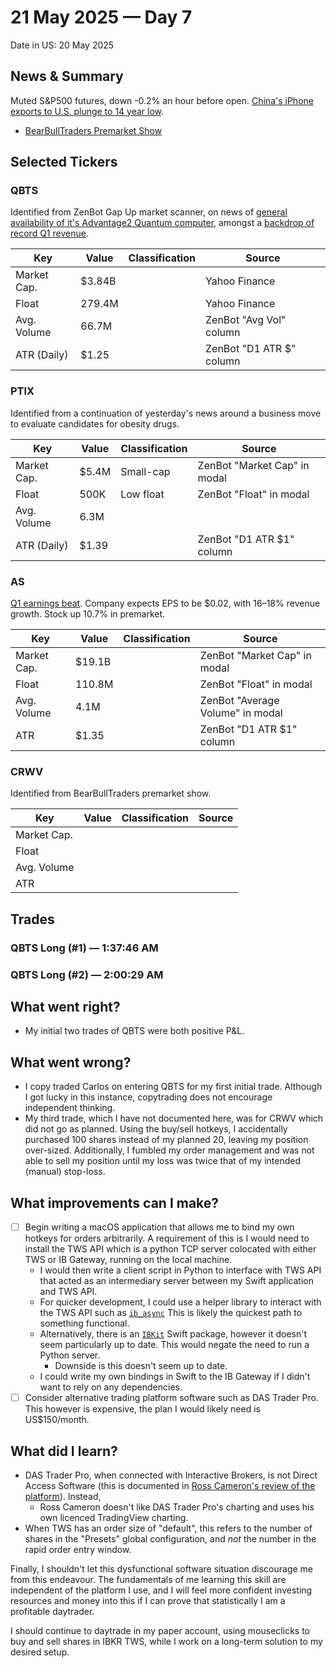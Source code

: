 # 21 May 2025 — Day 7

Date in US: 20 May 2025

## News & Summary

Muted S&P500 futures, down -0.2% an hour before open. [China's iPhone exports to U.S. plunge to 14 year low](https://finance.yahoo.com/news/live/trump-tariffs-live-updates-china-iphone-exports-to-us-plunge-to-14-year-low-amid-tariff-tensions-191201819.html).

- [BearBullTraders Premarket Show](https://www.youtube.com/watch?v=DA_kvImDVVA)

## Selected Tickers

### QBTS

Identified from ZenBot Gap Up market scanner, on news of [general availability of it's Advantage2 Quantum computer](https://finance.yahoo.com/news/d-wave-announces-general-availability-110000307.html), amongst a [backdrop of record Q1 revenue](https://finance.yahoo.com/news/ibn-coverage-d-wave-quantum-193000855.html).

| Key         | Value  | Classification | Source                   |
| ----------- | ------ | -------------- | ------------------------ |
| Market Cap. | $3.84B |                | Yahoo Finance            |
| Float       | 279.4M |                | Yahoo Finance            |
| Avg. Volume | 66.7M  |                | ZenBot "Avg Vol" column  |
| ATR (Daily) | $1.25  |                | ZenBot "D1 ATR $" column |

### PTIX

Identified from a continuation of yesterday's news around a business move to evaluate candidates for obesity drugs.

| Key         | Value | Classification | Source                       |
| ----------- | ----- | -------------- | ---------------------------- |
| Market Cap. | $5.4M | Small-cap      | ZenBot "Market Cap" in modal |
| Float       | 500K  | Low float      | ZenBot "Float" in modal      |
| Avg. Volume | 6.3M  |                |                              |
| ATR (Daily) | $1.39 |                | ZenBot "D1 ATR $1" column    |

### AS

[Q1 earnings beat](https://www.nasdaq.com/articles/amer-sports-raises-fy-outlook-stock). Company expects EPS to be $0.02, with 16–18% revenue growth. Stock up 10.7% in premarket.

| Key         | Value  | Classification | Source                           |
| ----------- | ------ | -------------- | -------------------------------- |
| Market Cap. | $19.1B |                | ZenBot "Market Cap" in modal     |
| Float       | 110.8M |                | ZenBot "Float" in modal          |
| Avg. Volume | 4.1M   |                | ZenBot "Average Volume" in modal |
| ATR         | $1.35  |                | ZenBot "D1 ATR $1" column        |

### CRWV

Identified from BearBullTraders premarket show.

| Key         | Value | Classification | Source |
| ----------- | ----- | -------------- | ------ |
| Market Cap. |       |                |        |
| Float       |       |                |        |
| Avg. Volume |       |                |        |
| ATR         |       |                |        |

## Trades

### QBTS Long (#1) — 1:37:46 AM

### QBTS Long (#2) — 2:00:29 AM

## What went right?

- My initial two trades of QBTS were both positive P&L. 

## What went wrong?

- I copy traded Carlos on entering QBTS for my first initial trade. Although I got lucky in this instance, copytrading does not encourage independent thinking.
- My third trade, which I have not documented here, was for CRWV which did not go as planned. Using the buy/sell hotkeys, I accidentally purchased 100 shares instead of my planned 20, leaving my position over-sized. Additionally, I fumbled my order management and was not able to sell my position until my loss was twice that of my intended (manual) stop-loss.

## What improvements can I make?

- [ ] Begin writing a macOS application that allows me to bind my own hotkeys for orders arbitrarily. A requirement of this is I would need to install the TWS API which is a python TCP server colocated with either TWS or IB Gateway, running on the local machine.
	- I would then write a client script in Python to interface with TWS API that acted as an intermediary server between my Swift application and TWS API.
	- For quicker development, I could use a helper library to interact with the TWS API such as [`ib_async`](https://github.com/ib-api-reloaded/ib_async) This is likely the quickest path to something functional.
	- Alternatively, there is an [`IBKit`](https://github.com/stensoosaar/IBKit) Swift package, however it doesn't seem particularly up to date. This would negate the need to run a Python server.
		- Downside is this doesn't seem up to date.
	- I could write my own bindings in Swift to the IB Gateway if I didn't want to rely on any dependencies.
- [ ] Consider alternative trading platform software such as DAS Trader Pro. This however is expensive, the plan I would likely need is US$150/month.

## What did I learn?

- DAS Trader Pro, when connected with Interactive Brokers, is not Direct Access Software (this is documented in [Ross Cameron's review of the platform](https://www.youtube.com/watch?v=nOJu4dKNmu0)). Instead, 
	- Ross Cameron doesn't like DAS Trader Pro's charting and uses his own licenced TradingView charting.
- When TWS has an order size of "default", this refers to the number of shares in the "Presets" global configuration, and _not_ the number in the rapid order entry window.

Finally, I shouldn't let this dysfunctional software situation discourage me from this endeavour. The fundamentals of me learning this skill are independent of the platform I use, and I will feel more confident investing resources and money into this if I can prove that statistically I am a profitable daytrader.

I should continue to daytrade in my paper account, using mouseclicks to buy and sell shares in IBKR TWS, while I work on a long-term solution to my desired setup. 
